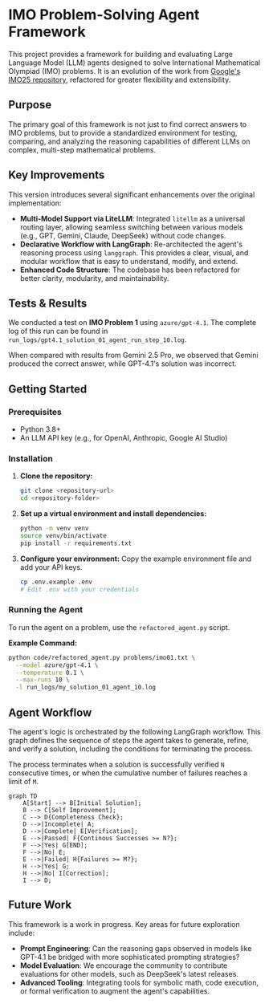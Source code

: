 # IMO Problem-Solving Agent Framework

This project provides a framework for building and evaluating Large Language Model (LLM) agents designed to solve International Mathematical Olympiad (IMO) problems. It is an evolution of the work from [Google's IMO25 repository](https://github.com/lyang36/IMO25), refactored for greater flexibility and extensibility.

## Purpose

The primary goal of this framework is not just to find correct answers to IMO problems, but to provide a standardized environment for testing, comparing, and analyzing the reasoning capabilities of different LLMs on complex, multi-step mathematical problems.

## Key Improvements

This version introduces several significant enhancements over the original implementation:

-   **Multi-Model Support via LiteLLM**: Integrated `litellm` as a universal routing layer, allowing seamless switching between various models (e.g., GPT, Gemini, Claude, DeepSeek) without code changes.
-   **Declarative Workflow with LangGraph**: Re-architected the agent's reasoning process using `langgraph`. This provides a clear, visual, and modular workflow that is easy to understand, modify, and extend.
-   **Enhanced Code Structure**: The codebase has been refactored for better clarity, modularity, and maintainability.

## Tests & Results

We conducted a test on **IMO Problem 1** using `azure/gpt-4.1`. The complete log of this run can be found in `run_logs/gpt4.1_solution_01_agent_run_step_10.log`.

When compared with results from Gemini 2.5 Pro, we observed that Gemini produced the correct answer, while GPT-4.1's solution was incorrect.

## Getting Started

### Prerequisites

-   Python 3.8+
-   An LLM API key (e.g., for OpenAI, Anthropic, Google AI Studio)

### Installation

1.  **Clone the repository:**
    ```sh
    git clone <repository-url>
    cd <repository-folder>
    ```

2.  **Set up a virtual environment and install dependencies:**
    ```sh
    python -m venv venv
    source venv/bin/activate
    pip install -r requirements.txt
    ```

3.  **Configure your environment:**
    Copy the example environment file and add your API keys.
    ```sh
    cp .env.example .env
    # Edit .env with your credentials
    ```

### Running the Agent

To run the agent on a problem, use the `refactored_agent.py` script.

**Example Command:**

```sh
python code/refactored_agent.py problems/imo01.txt \
  --model azure/gpt-4.1 \
  --temperature 0.1 \
  --max-runs 10 \
  -l run_logs/my_solution_01_agent_10.log
```

## Agent Workflow

The agent's logic is orchestrated by the following LangGraph workflow. This graph defines the sequence of steps the agent takes to generate, refine, and verify a solution, including the conditions for terminating the process.

The process terminates when a solution is successfully verified `N` consecutive times, or when the cumulative number of failures reaches a limit of `M`.

```mermaid
graph TD
    A[Start] --> B[Initial Solution];
    B --> C[Self Improvement];
    C --> D{Completeness Check};
    D -->|Incomplete| A;
    D -->|Complete| E[Verification];
    E -->|Passed| F{Continous Successes >= N?};
    F -->|Yes| G[END];
    F -->|No| E;
    E -->|Failed| H{Failures >= M?};
    H -->|Yes| G;
    H -->|No| I[Correction];
    I --> D;
```

## Future Work

This framework is a work in progress. Key areas for future exploration include:

-   **Prompt Engineering**: Can the reasoning gaps observed in models like GPT-4.1 be bridged with more sophisticated prompting strategies?
-   **Model Evaluation**: We encourage the community to contribute evaluations for other models, such as DeepSeek's latest releases.
-   **Advanced Tooling**: Integrating tools for symbolic math, code execution, or formal verification to augment the agent's capabilities.